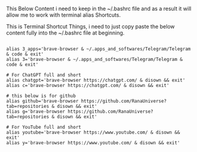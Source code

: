 This Below Content i need to keep in the ~/.bashrc file and as a result it will allow me to work with terminal alias Shortcuts.

This is Terminal Shortcut Things, i need to just copy paste the below content fully into the ~/.bashrc file at beginning.


```

alias 3_apps='brave-browser & ~/.apps_and_softwares/Telegram/Telegram & code & exit'
alias 3='brave-browser & ~/.apps_and_softwares/Telegram/Telegram & code & exit'

# For ChatGPT full and short
alias chatgpt='brave-browser https://chatgpt.com/ & disown && exit'
alias c='brave-browser https://chatgpt.com/ & disown && exit'

# this below is for github
alias github='brave-browser https://github.com/RanaUniverse?tab=repositories & disown && exit'
alias g='brave-browser https://github.com/RanaUniverse?tab=repositories & disown && exit'

# For YouTube full and short
alias youtube='brave-browser https://www.youtube.com/ & disown && exit'
alias y='brave-browser https://www.youtube.com/ & disown && exit'


```